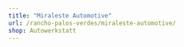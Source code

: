 ```yaml
---
title: "Miraleste Automotive"
url: /rancho-palos-verdes/miraleste-automotive/
shop: Autowerkstatt
---
```

